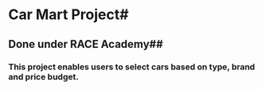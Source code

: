 # Car Mart Project#
## Done under RACE Academy##
### This project enables users to select cars based on type, brand and price budget.

